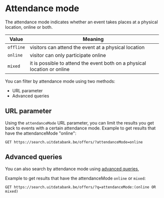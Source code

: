 ---
---

# Attendance mode

The attendance mode indicates whether an event takes places at a physical location, online or both. 

| Value | Meaning |
|--|--|
| `offline` | visitors can attend the event at a physical location | 
| `online` | visitor can only participate online | 
| `mixed` | it is possible to attend the event both on a physical location or online | 

You can filter by attendance mode using two methods:
* URL parameter
* Advanced queries

## URL parameter

Using the `attendanceMode` URL parameter, you can limit the results you get back to events with a certain attendance mode.
Example to get results that have the attendanceMode "online":

```
GET https://search.uitdatabank.be/offers/?attendanceMode=online
```

## Advanced queries

You can also search by attendance mode using [advanced queries](https://documentatie.uitdatabank.be/content/search_api_3/latest/reference/advanced-queries.md), 

Example to get results that have the attendanceMode `online` or `mixed`:

```
GET https://search.uitdatabank.be/offers/?q=attendanceMode:(online OR mixed)
```


